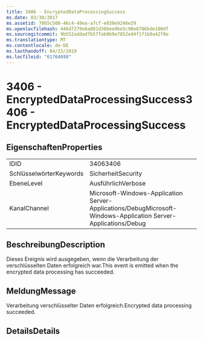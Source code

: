 ```yaml
---
title: 3406 - EncryptedDataProcessingSuccess
ms.date: 03/30/2017
ms.assetid: 7065c508-46c4-49ea-a7cf-e038e9246e29
ms.openlocfilehash: 446d7279e6a881d36bee9be5c98e6706bde100df
ms.sourcegitcommit: 9b552addadfb57fab0b9e7852ed4f1f1b8a42f8e
ms.translationtype: MT
ms.contentlocale: de-DE
ms.lasthandoff: 04/23/2019
ms.locfileid: "61764698"
---
```

# <a name="3406---encrypteddataprocessingsuccess"></a><span data-ttu-id="c001b-102">3406 - EncryptedDataProcessingSuccess</span><span class="sxs-lookup"><span data-stu-id="c001b-102">3406 - EncryptedDataProcessingSuccess</span></span>
## <a name="properties"></a><span data-ttu-id="c001b-103">Eigenschaften</span><span class="sxs-lookup"><span data-stu-id="c001b-103">Properties</span></span>  
  
|||  
|-|-|  
|<span data-ttu-id="c001b-104">ID</span><span class="sxs-lookup"><span data-stu-id="c001b-104">ID</span></span>|<span data-ttu-id="c001b-105">3406</span><span class="sxs-lookup"><span data-stu-id="c001b-105">3406</span></span>|  
|<span data-ttu-id="c001b-106">Schlüsselwörter</span><span class="sxs-lookup"><span data-stu-id="c001b-106">Keywords</span></span>|<span data-ttu-id="c001b-107">Sicherheit</span><span class="sxs-lookup"><span data-stu-id="c001b-107">Security</span></span>|  
|<span data-ttu-id="c001b-108">Ebene</span><span class="sxs-lookup"><span data-stu-id="c001b-108">Level</span></span>|<span data-ttu-id="c001b-109">Ausführlich</span><span class="sxs-lookup"><span data-stu-id="c001b-109">Verbose</span></span>|  
|<span data-ttu-id="c001b-110">Kanal</span><span class="sxs-lookup"><span data-stu-id="c001b-110">Channel</span></span>|<span data-ttu-id="c001b-111">Microsoft-Windows-Application Server-Applications/Debug</span><span class="sxs-lookup"><span data-stu-id="c001b-111">Microsoft-Windows-Application Server-Applications/Debug</span></span>|  
  
## <a name="description"></a><span data-ttu-id="c001b-112">Beschreibung</span><span class="sxs-lookup"><span data-stu-id="c001b-112">Description</span></span>  
 <span data-ttu-id="c001b-113">Dieses Ereignis wird ausgegeben, wenn die Verarbeitung der verschlüsselten Daten erfolgreich war.</span><span class="sxs-lookup"><span data-stu-id="c001b-113">This event is emitted when the encrypted data processing has succeeded.</span></span>  
  
## <a name="message"></a><span data-ttu-id="c001b-114">Meldung</span><span class="sxs-lookup"><span data-stu-id="c001b-114">Message</span></span>  
 <span data-ttu-id="c001b-115">Verarbeitung verschlüsselter Daten erfolgreich.</span><span class="sxs-lookup"><span data-stu-id="c001b-115">Encrypted data processing succeeded.</span></span>  
  
## <a name="details"></a><span data-ttu-id="c001b-116">Details</span><span class="sxs-lookup"><span data-stu-id="c001b-116">Details</span></span>
